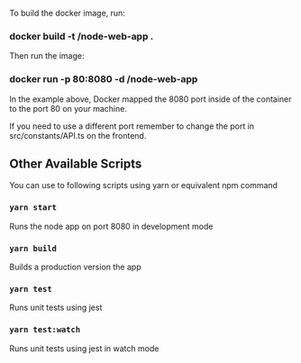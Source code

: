 To build the docker image, run:

### docker build -t <your username>/node-web-app .

Then run the image:

### docker run -p 80:8080 -d <your username>/node-web-app

In the example above, Docker mapped the 8080 port inside of the container to the port 80 on your machine.

If you need to use a different port remember to change the port in src/constants/API.ts on the frontend.

## Other Available Scripts

You can use to following scripts using yarn or equivalent npm command

### `yarn start`

Runs the node app on port 8080 in development mode

### `yarn build`

Builds a production version the app

### `yarn test`

Runs unit tests using jest

### `yarn test:watch`

Runs unit tests using jest in watch mode
